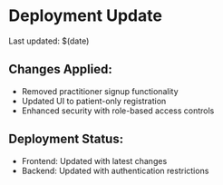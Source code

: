 # Deployment Update

Last updated: $(date)

## Changes Applied:
- Removed practitioner signup functionality
- Updated UI to patient-only registration
- Enhanced security with role-based access controls

## Deployment Status:
- Frontend: Updated with latest changes
- Backend: Updated with authentication restrictions